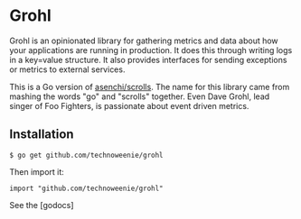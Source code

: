 # Grohl

Grohl is an opinionated library for gathering metrics and data about how your
applications are running in production.  It does this through writing logs
in a key=value structure.  It also provides interfaces for sending exceptions
or metrics to external services.

This is a Go version of [asenchi/scrolls](https://github.com/asenchi/scrolls).
The name for this library came from mashing the words "go" and "scrolls"
together.  Even Dave Grohl, lead singer of Foo Fighters, is passionate about
event driven metrics.

## Installation

    $ go get github.com/technoweenie/grohl

Then import it:

    import "github.com/technoweenie/grohl"

See the [godocs]
